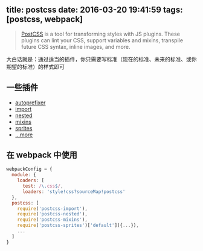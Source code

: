 title: postcss
date: 2016-03-20 19:41:59
tags: [postcss, webpack]
---

> [PostCSS](http://postcss.org/) is a tool for transforming styles with JS plugins. These plugins can lint your CSS, support variables and mixins, transpile future CSS syntax, inline images, and more.

大白话就是：通过适当的插件，你只需要写标准（现在的标准、未来的标准、或你期望的标准）的样式即可

## 一些插件

- [autoprefixer](https://github.com/postcss/autoprefixer)
- [import](https://github.com/postcss/postcss-import)
- [nested](https://github.com/postcss/postcss-nested)
- [mixins](https://github.com/postcss/postcss-mixins)
- [sprites](https://github.com/2createStudio/postcss-sprites)
- [...more](http://postcss.parts/)

## 在 webpack 中使用

```js
webpackConfig = {
  module: {
    loaders: [
      test: /\.css$/,
      loaders: 'style!css?sourceMap!postcss'
  },
  postcss: [
    require('postcss-import'),
    require('postcss-nested'),
    require('postcss-mixins'),
    require('postcss-sprites')['default']({...}),
    ...
  ]
}
```
